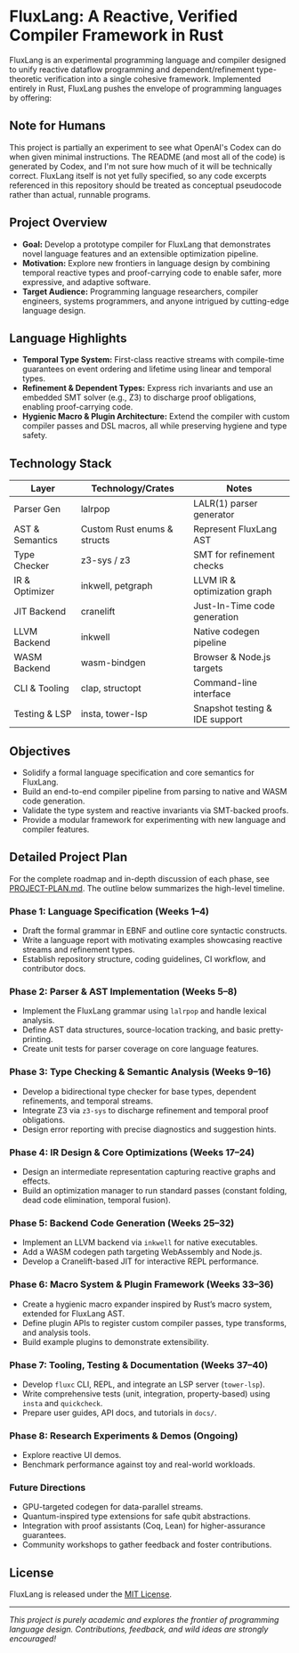 # FluxLang: A Reactive, Verified Compiler Framework in Rust

FluxLang is an experimental programming language and compiler designed to unify reactive
dataflow programming and dependent/refinement type-theoretic verification into a single
cohesive framework. Implemented entirely in Rust, FluxLang pushes the envelope of
programming languages by offering:

## Note for Humans

This project is partially an experiment to see what OpenAI's Codex can do when given minimal instructions.
The README (and most all of the code) is generated by Codex, and I'm not sure how much of it will be technically correct.
FluxLang itself is not yet fully specified, so any code excerpts referenced in this repository should be treated as conceptual
pseudocode rather than actual, runnable programs.

## Project Overview

- **Goal:** Develop a prototype compiler for FluxLang that demonstrates novel language
  features and an extensible optimization pipeline.
- **Motivation:** Explore new frontiers in language design by combining temporal reactive
  types and proof-carrying code to enable safer, more expressive,
  and adaptive software.
- **Target Audience:** Programming language researchers, compiler engineers, systems
  programmers, and anyone intrigued by cutting-edge language design.

## Language Highlights

- **Temporal Type System:** First-class reactive streams with compile-time guarantees on
  event ordering and lifetime using linear and temporal types.
- **Refinement & Dependent Types:** Express rich invariants and use an embedded SMT solver
  (e.g., Z3) to discharge proof obligations, enabling proof-carrying code.
- **Hygienic Macro & Plugin Architecture:** Extend the compiler with custom compiler passes
  and DSL macros, all while preserving hygiene and type safety.

## Technology Stack

| Layer             | Technology/Crates                              | Notes                         |
| ----------------- | ----------------------------------------------- | ----------------------------- |
| Parser Gen        | lalrpop                                         | LALR(1) parser generator      |
| AST & Semantics   | Custom Rust enums & structs                     | Represent FluxLang AST        |
| Type Checker      | z3-sys / z3                                    | SMT for refinement checks     |
| IR & Optimizer    | inkwell, petgraph                               | LLVM IR & optimization graph  |
| JIT Backend       | cranelift                                       | Just-In-Time code generation  |
| LLVM Backend      | inkwell                                         | Native codegen pipeline       |
| WASM Backend      | wasm-bindgen                                    | Browser & Node.js targets     |
| CLI & Tooling     | clap, structopt                                 | Command-line interface        |
| Testing & LSP     | insta, tower-lsp                                 | Snapshot testing & IDE support|

## Objectives

- Solidify a formal language specification and core semantics for FluxLang.
- Build an end-to-end compiler pipeline from parsing to native and WASM code generation.
- Validate the type system and reactive invariants via SMT-backed proofs.
- Provide a modular framework for experimenting with new language and compiler features.

## Detailed Project Plan

For the complete roadmap and in-depth discussion of each phase, see
[PROJECT-PLAN.md](PROJECT-PLAN.md). The outline below summarizes the
high-level timeline.

### Phase 1: Language Specification (Weeks 1–4)
- Draft the formal grammar in EBNF and outline core syntactic constructs.
- Write a language report with motivating examples showcasing reactive streams and refinement types.
- Establish repository structure, coding guidelines, CI workflow, and contributor docs.

### Phase 2: Parser & AST Implementation (Weeks 5–8)
- Implement the FluxLang grammar using `lalrpop` and handle lexical analysis.
- Define AST data structures, source-location tracking, and basic pretty-printing.
- Create unit tests for parser coverage on core language features.

### Phase 3: Type Checking & Semantic Analysis (Weeks 9–16)
- Develop a bidirectional type checker for base types, dependent refinements, and temporal
  streams.
- Integrate Z3 via `z3-sys` to discharge refinement and temporal proof obligations.
- Design error reporting with precise diagnostics and suggestion hints.

### Phase 4: IR Design & Core Optimizations (Weeks 17–24)
- Design an intermediate representation capturing reactive graphs and effects.
- Build an optimization manager to run standard passes (constant folding, dead code
  elimination, temporal fusion).

### Phase 5: Backend Code Generation (Weeks 25–32)
- Implement an LLVM backend via `inkwell` for native executables.
- Add a WASM codegen path targeting WebAssembly and Node.js.
- Develop a Cranelift-based JIT for interactive REPL performance.

### Phase 6: Macro System & Plugin Framework (Weeks 33–36)
- Create a hygienic macro expander inspired by Rust’s macro system, extended for FluxLang AST.
- Define plugin APIs to register custom compiler passes, type transforms, and analysis tools.
- Build example plugins to demonstrate extensibility.

### Phase 7: Tooling, Testing & Documentation (Weeks 37–40)
- Develop `fluxc` CLI, REPL, and integrate an LSP server (`tower-lsp`).
- Write comprehensive tests (unit, integration, property-based) using `insta` and
  `quickcheck`.
- Prepare user guides, API docs, and tutorials in `docs/`.

### Phase 8: Research Experiments & Demos (Ongoing)
- Explore reactive UI demos.
- Benchmark performance against toy and real-world workloads.

### Future Directions
- GPU-targeted codegen for data-parallel streams.
- Quantum-inspired type extensions for safe qubit abstractions.
- Integration with proof assistants (Coq, Lean) for higher-assurance guarantees.
- Community workshops to gather feedback and foster contributions.

## License

FluxLang is released under the [MIT License](LICENSE).

---

*This project is purely academic and explores the frontier of programming language design.*
*Contributions, feedback, and wild ideas are strongly encouraged!*
